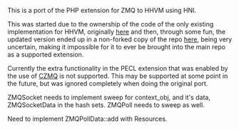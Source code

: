 This is a port of the PHP extension for ZMQ to HHVM using HNI.

This was started due to the ownership of the code of the only existing implementation for HHVM, originally [here](https://github.com/yybirdcf/zmq-extension-for-hhvm) and then, through some fun, the updated version ended up in a non-forked copy of the repo [here](https://github.com/no1youknowz/hhvm-zeromq-ext), being very uncertain, making it impossible for it to ever be brought into the main repo as a supported extension.

Currently the extra functionality in the PECL extension that was enabled by the use of [CZMQ](http://czmq.zeromq.org/) is not supported. This may be supported at some point in the future, but was ignored completely when doing the original port.


ZMQSocket needs to implement sweep for context_obj, and it's data, ZMQSocketData in the hash sets.
ZMQPoll needs to sweep as well.

Need to implement ZMQPollData::add with Resources.
